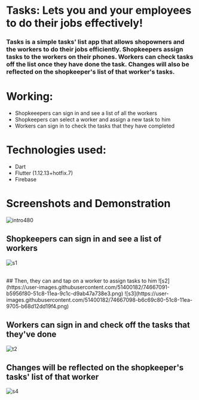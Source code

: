 # Tasks: Lets you and your employees to do their jobs effectively!

### Tasks is a simple tasks' list app that allows shopowners and the workers to do their jobs efficiently. Shopkeepers assign tasks to the workers on their phones. Workers can check tasks off the list once they have done the task. Changes will also be reflected on the shopkeeper's list of that worker's tasks.


# Working:

- Shopkeeepers can sign in and see a list of all the workers
- Shopkeepers can select a worker and assign a new task to him
- Workers can sign in to check the tasks that they have completed


# Technologies used:

- Dart
- Flutter (1.12.13+hotfix.7)
- Firebase

# Screenshots and Demonstration

![intro480](https://user-images.githubusercontent.com/51400182/74667106-bb8b5080-51c8-11ea-90f8-2edb62544ec5.gif)

## Shopkeepers can sign in and see a list of workers
![s1](https://user-images.githubusercontent.com/51400182/74667093-b62e0600-51c8-11ea-99c3-342eeebfca70.png)

<br/>
## Then, they can and tap on a worker to assign tasks to him
![s2](https://user-images.githubusercontent.com/51400182/74667091-b5956f80-51c8-11ea-9c1c-d9ab47a738e3.png)
![s3](https://user-images.githubusercontent.com/51400182/74667098-b6c69c80-51c8-11ea-9705-b68d12dd19f4.png)


## Workers can sign in and check off the tasks that they've done
![t2](https://user-images.githubusercontent.com/51400182/74667718-d3170900-51c9-11ea-863f-8ba9bb078232.gif)


## Changes will be reflected on the shopkeeper's tasks' list of that worker
![s4](https://user-images.githubusercontent.com/51400182/74667097-b6c69c80-51c8-11ea-842d-d5a80832d939.png)







